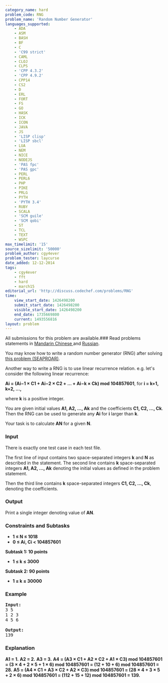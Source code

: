```yaml
---
category_name: hard
problem_code: RNG
problem_name: 'Random Number Generator'
languages_supported:
    - ADA
    - ASM
    - BASH
    - BF
    - C
    - 'C99 strict'
    - CAML
    - CLOJ
    - CLPS
    - 'CPP 4.3.2'
    - 'CPP 4.9.2'
    - CPP14
    - CS2
    - D
    - ERL
    - FORT
    - FS
    - GO
    - HASK
    - ICK
    - ICON
    - JAVA
    - JS
    - 'LISP clisp'
    - 'LISP sbcl'
    - LUA
    - NEM
    - NICE
    - NODEJS
    - 'PAS fpc'
    - 'PAS gpc'
    - PERL
    - PERL6
    - PHP
    - PIKE
    - PRLG
    - PYTH
    - 'PYTH 3.4'
    - RUBY
    - SCALA
    - 'SCM guile'
    - 'SCM qobi'
    - ST
    - TCL
    - TEXT
    - WSPC
max_timelimit: '15'
source_sizelimit: '50000'
problem_author: cgy4ever
problem_tester: laycurse
date_added: 12-12-2014
tags:
    - cgy4ever
    - fft
    - hard
    - march15
editorial_url: 'http://discuss.codechef.com/problems/RNG'
time:
    view_start_date: 1426498200
    submit_start_date: 1426498200
    visible_start_date: 1426498200
    end_date: 1735669800
    current: 1493556816
layout: problem
---
```

All submissions for this problem are available.###  Read problems statements in [Mandarin Chinese ](http://www.codechef.com/download/translated/MARCH15/mandarin/RNG.pdf) and [Russian](http://www.codechef.com/download/translated/MARCH15/russian/RNG.pdf).

You may know how to write a random number generator (RNG) after solving [this problem (SEAPROAR)](http://www.codechef.com/MARCH15/problems/SEAPROAR).

Another way to write a RNG is to use linear recurrence relation. e.g. let's consider the following linear recurrence:

**Ai = (Ai−1 × C1 + Ai−2 × C2 + ... + Ai−k × Ck) mod 104857601**, for **i = k+1, k+2, ...,**

 where **k** is a positive integer.

You are given initial values **A1, A2, ..., Ak** and the coefficients **C1, C2, ..., Ck**. Then the RNG can be used to generate any **Ai** for **i** larger than **k**.

Your task is to calculate **AN** for a given **N**.

### Input

There is exactly one test case in each test file.

The first line of input contains two space-separated integers **k** and **N** as described in the statement. The second line contains **k** space-separated integers **A1, A2, ..., Ak** denoting the initial values as defined in the problem statement.

 Then the third line contains **k** space-separated integers **C1, C2, ..., Ck**, denoting the coefficients.

### Output

Print a single integer denoting value of **AN**.

### Constraints and Subtasks

- **1 ≤ N ≤ 1018**
- **0 ≤ Ai, Ci < 104857601**

**Subtask 1: 10 points**

- **1 ≤ k ≤ 3000**

**Subtask 2: 90 points**

- **1 ≤ k ≤ 30000**

### Example

<pre><b>Input:</b>
3 5
1 2 3
4 5 6

<b>Output:</b>
139
</pre>
### Explanation

**A1 = 1.**
**A2 = 2.**
**A3 = 3.**
**A4 = (A3 × C1 + A2 × C2 + A1 × C3) mod 104857601 = (3 × 4 + 2 × 5 + 1 × 6) mod 104857601 = (12 + 10 + 6) mod 104857601 = 28.**
**A5 = (A4 × C1 + A3 × C2 + A2 × C3) mod 104857601 = (28 × 4 + 3 × 5 + 2 × 6) mod 104857601 = (112 + 15 + 12) mod 104857601 = 139.**

